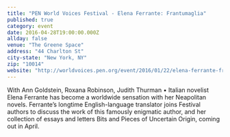 ```yaml
---
title: "PEN World Voices Festival - Elena Ferrante: Frantumaglia"
published: true
category: event
date: 2016-04-28T19:00:00.000Z
allday: false
venue: "The Greene Space"
address: "44 Charlton St"
city-state: "New York, NY"
zip: "10014"
website: "http://worldvoices.pen.org/event/2016/01/22/elena-ferrante-frantumaglia"
---
```

With Ann Goldstein, Roxana Robinson, Judith Thurman &bull; Italian novelist Elena Ferrante has become a worldwide sensation with her Neapolitan novels. Ferrante’s longtime English-language translator joins Festival authors to discuss the work of this famously enigmatic author, and her collection of essays and letters Bits and Pieces of Uncertain Origin, coming out in April.
